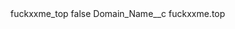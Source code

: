 <?xml version="1.0" encoding="UTF-8"?>
<CustomMetadata xmlns="http://soap.sforce.com/2006/04/metadata" xmlns:xsi="http://www.w3.org/2001/XMLSchema-instance" xmlns:xsd="http://www.w3.org/2001/XMLSchema">
    <label>fuckxxme_top</label>
    <protected>false</protected>
    <values>
        <field>Domain_Name__c</field>
        <value xsi:type="xsd:string">fuckxxme.top</value>
    </values>
</CustomMetadata>
